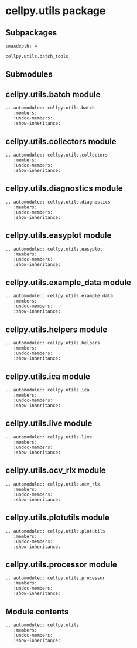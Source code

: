 # cellpy.utils package

## Subpackages

```{toctree}
:maxdepth: 4

cellpy.utils.batch_tools
```

## Submodules

## cellpy.utils.batch module

```{eval-rst}
.. automodule:: cellpy.utils.batch
   :members:
   :undoc-members:
   :show-inheritance:
```

## cellpy.utils.collectors module

```{eval-rst}
.. automodule:: cellpy.utils.collectors
   :members:
   :undoc-members:
   :show-inheritance:
```

## cellpy.utils.diagnostics module

```{eval-rst}
.. automodule:: cellpy.utils.diagnostics
   :members:
   :undoc-members:
   :show-inheritance:
```

## cellpy.utils.easyplot module

```{eval-rst}
.. automodule:: cellpy.utils.easyplot
   :members:
   :undoc-members:
   :show-inheritance:
```

## cellpy.utils.example_data module

```{eval-rst}
.. automodule:: cellpy.utils.example_data
   :members:
   :undoc-members:
   :show-inheritance:
```

## cellpy.utils.helpers module

```{eval-rst}
.. automodule:: cellpy.utils.helpers
   :members:
   :undoc-members:
   :show-inheritance:
```

## cellpy.utils.ica module

```{eval-rst}
.. automodule:: cellpy.utils.ica
   :members:
   :undoc-members:
   :show-inheritance:
```

## cellpy.utils.live module

```{eval-rst}
.. automodule:: cellpy.utils.live
   :members:
   :undoc-members:
   :show-inheritance:
```

## cellpy.utils.ocv_rlx module

```{eval-rst}
.. automodule:: cellpy.utils.ocv_rlx
   :members:
   :undoc-members:
   :show-inheritance:
```

## cellpy.utils.plotutils module

```{eval-rst}
.. automodule:: cellpy.utils.plotutils
   :members:
   :undoc-members:
   :show-inheritance:
```

## cellpy.utils.processor module

```{eval-rst}
.. automodule:: cellpy.utils.processor
   :members:
   :undoc-members:
   :show-inheritance:
```

## Module contents

```{eval-rst}
.. automodule:: cellpy.utils
   :members:
   :undoc-members:
   :show-inheritance:
```
